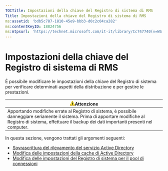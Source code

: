 ```yaml
---
TOCTitle: Impostazioni della chiave del Registro di sistema di RMS
Title: Impostazioni della chiave del Registro di sistema di RMS
ms:assetid: 'bdb5c787-1810-45e9-bbb3-d0c2c04ca282'
ms:contentKeyID: 18824756
ms:mtpsurl: 'https://technet.microsoft.com/it-it/library/Cc747740(v=WS.10)'
---
```


Impostazioni della chiave del Registro di sistema di RMS
========================================================

È possibile modificare le impostazioni della chiave del Registro di sistema per verificare determinati aspetti della distribuzione e per gestire le prestazioni.

| ![](images/Cc747740.Caution(WS.10).gif)Attenzione                                                                                                                                          |
|-------------------------------------------------------------------------------------------------------------------------------------------------------------------------------------------------------------------------|
| Apportando modifiche errate al Registro di sistema, è possibile danneggiare seriamente il sistema. Prima di apportare modifiche al Registro di sistema, effettuare il backup dei dati importanti presenti nel computer. |

In questa sezione, vengono trattati gli argomenti seguenti:

-   [Sovrascrittura del rilevamento del servizio Active Directory](https://technet.microsoft.com/9d97e7fb-5b05-4853-ad7b-6cc82b9729f0)
-   [Modifica delle impostazioni della cache di Active Directory](https://technet.microsoft.com/8789a7a5-2065-4fae-9104-e0a70f1f2fb6)
-   [Modifica delle impostazioni del Registro di sistema per il pool di connessioni](https://technet.microsoft.com/c61d91db-a1ad-4ca5-a492-015da629afbc)
